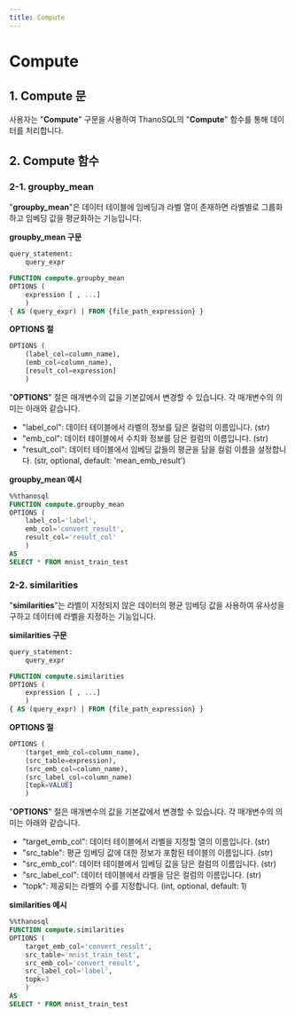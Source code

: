 ```yaml
---
title: Compute
---
```


# __Compute__

## __1. Compute 문__

사용자는 "__Compute__" 구문을 사용하여 ThanoSQL의 "__Compute__" 함수를 통해 데이터를 처리합니다.

## __2. Compute 함수__

### __2-1. groupby_mean__

"__groupby_mean__"은 데이터 테이블에 임베딩과 라벨 열이 존재하면 라벨별로 그룹화하고 임베딩 값을 평균화하는 기능입니다.

__groupby_mean 구문__

```sql
query_statement:
    query_expr

FUNCTION compute.groupby_mean
OPTIONS (
    expression [ , ...]
    )
{ AS (query_expr) | FROM {file_path_expression} }
```

__OPTIONS 절__

```sql
OPTIONS (
    (label_col=column_name),
    (emb_col=column_name),
    [result_col=expression]
    )
```

"__OPTIONS__" 절은 매개변수의 값을 기본값에서 변경할 수 있습니다. 각 매개변수의 의미는 아래와 같습니다.

- "label_col": 데이터 테이블에서 라벨의 정보를 담은 컬럼의 이름입니다. (str)
- "emb_col": 데이터 테이블에서 수치화 정보를 담은 컬럼의 이름입니다. (str)
- "result_col": 데이터 테이블에서 임베딩 값들의 평균을 담을 컬럼 이름을 설정합니다. (str, optional, default: 'mean_emb_result')

__groupby_mean 예시__

```sql
%%thanosql
FUNCTION compute.groupby_mean
OPTIONS (
    label_col='label',
    emb_col='convert_result',
    result_col='result_col'
    )
AS
SELECT * FROM mnist_train_test
```

### __2-2. similarities__

"__similarities__"는 라벨이 지정되지 않은 데이터의 평균 임베딩 값을 사용하여 유사성을 구하고 데이터에 라벨을 지정하는 기능입니다.

__similarities 구문__

```sql
query_statement:
    query_expr

FUNCTION compute.similarities
OPTIONS (
    expression [ , ...]
    )
{ AS (query_expr) | FROM {file_path_expression} }
```

__OPTIONS 절__

```sql
OPTIONS (
    (target_emb_col=column_name),
    (src_table=expression),
    (src_emb_col=column_name),
    (src_label_col=column_name)
    [topk=VALUE]
    )
```

"__OPTIONS__" 절은 매개변수의 값을 기본값에서 변경할 수 있습니다. 각 매개변수의 의미는 아래와 같습니다.

- "target_emb_col": 데이터 테이블에서 라벨을 지정할 열의 이름입니다. (str)
- "src_table": 평균 임베딩 값에 대한 정보가 포함된 테이블의 이름입니다. (str)
- "src_emb_col": 데이터 테이블에서 임베딩 값을 담은 컬럼의 이름입니다. (str)
- "src_label_col": 데이터 테이블에서 라벨을 담은 컬럼의 이름입니다. (str)
- "topk": 제공되는 라벨의 수를 지정합니다. (int, optional, default: 1)

__similarities 예시__

```sql
%%thanosql
FUNCTION compute.similarities
OPTIONS (
    target_emb_col='convert_result',
    src_table='mnist_train_test',
    src_emb_col='convert_result',
    src_label_col='label',
    topk=3
    )
AS
SELECT * FROM mnist_train_test
```
